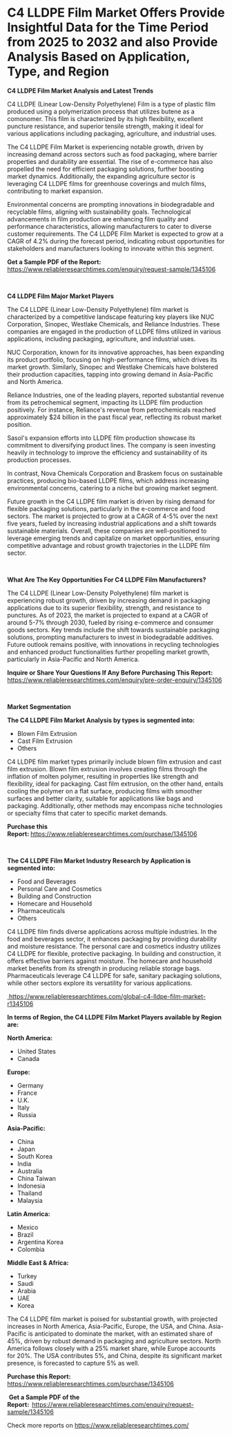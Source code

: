 <p><h1>C4 LLDPE Film Market Offers Provide Insightful Data for the Time Period from 2025 to 2032 and also Provide Analysis Based on Application, Type, and Region</h1></p><p><strong>C4 LLDPE Film Market Analysis and Latest Trends</strong></p>
<p><p>C4 LLDPE (Linear Low-Density Polyethylene) Film is a type of plastic film produced using a polymerization process that utilizes butene as a comonomer. This film is characterized by its high flexibility, excellent puncture resistance, and superior tensile strength, making it ideal for various applications including packaging, agriculture, and industrial uses.</p><p>The C4 LLDPE Film Market is experiencing notable growth, driven by increasing demand across sectors such as food packaging, where barrier properties and durability are essential. The rise of e-commerce has also propelled the need for efficient packaging solutions, further boosting market dynamics. Additionally, the expanding agriculture sector is leveraging C4 LLDPE films for greenhouse coverings and mulch films, contributing to market expansion.</p><p>Environmental concerns are prompting innovations in biodegradable and recyclable films, aligning with sustainability goals. Technological advancements in film production are enhancing film quality and performance characteristics, allowing manufacturers to cater to diverse customer requirements. The C4 LLDPE Film Market is expected to grow at a CAGR of 4.2% during the forecast period, indicating robust opportunities for stakeholders and manufacturers looking to innovate within this segment.</p></p>
<p><strong>Get a Sample PDF of the Report:&nbsp;</strong> <a href="https://www.reliableresearchtimes.com/enquiry/request-sample/1345106?utm_campaign=3585&utm_medium=2&utm_source=Github&utm_content=ia&utm_term=03042025&utm_id=c4-lldpe-film">https://www.reliableresearchtimes.com/enquiry/request-sample/1345106</a></p>
<p>&nbsp;</p>
<p><strong>C4 LLDPE Film Major Market Players</strong></p>
<p><p>The C4 LLDPE (Linear Low-Density Polyethylene) film market is characterized by a competitive landscape featuring key players like NUC Corporation, Sinopec, Westlake Chemicals, and Reliance Industries. These companies are engaged in the production of LLDPE films utilized in various applications, including packaging, agriculture, and industrial uses.</p><p>NUC Corporation, known for its innovative approaches, has been expanding its product portfolio, focusing on high-performance films, which drives its market growth. Similarly, Sinopec and Westlake Chemicals have bolstered their production capacities, tapping into growing demand in Asia-Pacific and North America.</p><p>Reliance Industries, one of the leading players, reported substantial revenue from its petrochemical segment, impacting its LLDPE film production positively. For instance, Reliance's revenue from petrochemicals reached approximately $24 billion in the past fiscal year, reflecting its robust market position.</p><p>Sasol's expansion efforts into LLDPE film production showcase its commitment to diversifying product lines. The company is seen investing heavily in technology to improve the efficiency and sustainability of its production processes.</p><p>In contrast, Nova Chemicals Corporation and Braskem focus on sustainable practices, producing bio-based LLDPE films, which address increasing environmental concerns, catering to a niche but growing market segment.</p><p>Future growth in the C4 LLDPE film market is driven by rising demand for flexible packaging solutions, particularly in the e-commerce and food sectors. The market is projected to grow at a CAGR of 4-5% over the next five years, fueled by increasing industrial applications and a shift towards sustainable materials. Overall, these companies are well-positioned to leverage emerging trends and capitalize on market opportunities, ensuring competitive advantage and robust growth trajectories in the LLDPE film sector.</p></p>
<p>&nbsp;</p>
<p><strong>What Are The Key Opportunities For C4 LLDPE Film Manufacturers?</strong></p>
<p><p>The C4 LLDPE (Linear Low-Density Polyethylene) film market is experiencing robust growth, driven by increasing demand in packaging applications due to its superior flexibility, strength, and resistance to punctures. As of 2023, the market is projected to expand at a CAGR of around 5-7% through 2030, fueled by rising e-commerce and consumer goods sectors. Key trends include the shift towards sustainable packaging solutions, prompting manufacturers to invest in biodegradable additives. Future outlook remains positive, with innovations in recycling technologies and enhanced product functionalities further propelling market growth, particularly in Asia-Pacific and North America.</p></p>
<p><strong>Inquire or Share Your Questions If Any Before Purchasing This Report:</strong> <a href="https://www.reliableresearchtimes.com/enquiry/pre-order-enquiry/1345106?utm_campaign=3585&utm_medium=2&utm_source=Github&utm_content=ia&utm_term=03042025&utm_id=c4-lldpe-film">https://www.reliableresearchtimes.com/enquiry/pre-order-enquiry/1345106</a></p>
<p>&nbsp;</p>
<p><strong>Market Segmentation</strong></p>
<p><strong>The C4 LLDPE Film Market Analysis by types is segmented into:</strong></p>
<p><ul><li>Blown Film Extrusion</li><li>Cast Film Extrusion</li><li>Others</li></ul></p>
<p><p>C4 LLDPE film market types primarily include blown film extrusion and cast film extrusion. Blown film extrusion involves creating films through the inflation of molten polymer, resulting in properties like strength and flexibility, ideal for packaging. Cast film extrusion, on the other hand, entails cooling the polymer on a flat surface, producing films with smoother surfaces and better clarity, suitable for applications like bags and packaging. Additionally, other methods may encompass niche technologies or specialty films that cater to specific market demands.</p></p>
<p><strong>Purchase this Report:&nbsp;</strong><a href="https://www.reliableresearchtimes.com/purchase/1345106?utm_campaign=3585&utm_medium=2&utm_source=Github&utm_content=ia&utm_term=03042025&utm_id=c4-lldpe-film">https://www.reliableresearchtimes.com/purchase/1345106</a></p>
<p>&nbsp;</p>
<p><strong>The C4 LLDPE Film Market Industry Research by Application is segmented into:</strong></p>
<p><ul><li>Food and Beverages</li><li>Personal Care and Cosmetics</li><li>Building and Construction</li><li>Homecare and Household</li><li>Pharmaceuticals</li><li>Others</li></ul></p>
<p><p>C4 LLDPE film finds diverse applications across multiple industries. In the food and beverages sector, it enhances packaging by providing durability and moisture resistance. The personal care and cosmetics industry utilizes C4 LLDPE for flexible, protective packaging. In building and construction, it offers effective barriers against moisture. The homecare and household market benefits from its strength in producing reliable storage bags. Pharmaceuticals leverage C4 LLDPE for safe, sanitary packaging solutions, while other sectors explore its versatility for various applications.</p></p>
<p><a href="https://www.reliableresearchtimes.com/global-c4-lldpe-film-market-r1345106?utm_campaign=3585&utm_medium=2&utm_source=Github&utm_content=ia&utm_term=03042025&utm_id=c4-lldpe-film">&nbsp;https://www.reliableresearchtimes.com/global-c4-lldpe-film-market-r1345106</a></p>
<p><strong>In terms of Region, the C4 LLDPE Film Market Players available by Region are:</strong></p>
<p>
    <p> <strong> North America: </strong>
        <ul>
            <li>United States</li>
            <li>Canada</li>
        </ul>
        </p> 
    <p> <strong> Europe: </strong>
        <ul>
            <li>Germany</li>
            <li>France</li>
            <li>U.K.</li>
            <li>Italy</li>
            <li>Russia</li>
        </ul>
        </p> 
    <p> <strong> Asia-Pacific: </strong>
        <ul>
            <li>China</li>
            <li>Japan</li>
            <li>South Korea</li>
            <li>India</li>
            <li>Australia</li>
            <li>China Taiwan</li>
            <li>Indonesia</li>
            <li>Thailand</li>
            <li>Malaysia</li>
        </ul>
        </p> 
    <p> <strong> Latin America: </strong>
        <ul>
            <li>Mexico</li>
            <li>Brazil</li>
            <li>Argentina Korea</li>
            <li>Colombia</li>
        </ul>
        </p> 
    <p> <strong> Middle East & Africa: </strong>
        <ul>
            <li>Turkey</li>
            <li>Saudi</li>
            <li>Arabia</li>
            <li>UAE</li>
            <li>Korea</li>
        </ul>
    </p>
    </p>
<p><p>The C4 LLDPE film market is poised for substantial growth, with projected increases in North America, Asia-Pacific, Europe, the USA, and China. Asia-Pacific is anticipated to dominate the market, with an estimated share of 45%, driven by robust demand in packaging and agriculture sectors. North America follows closely with a 25% market share, while Europe accounts for 20%. The USA contributes 5%, and China, despite its significant market presence, is forecasted to capture 5% as well.</p></p>
<p><strong>Purchase this Report: </strong><a href="https://www.reliableresearchtimes.com/purchase/1345106?utm_campaign=3585&utm_medium=2&utm_source=Github&utm_content=ia&utm_term=03042025&utm_id=c4-lldpe-film">https://www.reliableresearchtimes.com/purchase/1345106</a></p>
<p>&nbsp;<strong>Get a Sample PDF of the Report:&nbsp;&nbsp;</strong><a href="https://www.reliableresearchtimes.com/enquiry/request-sample/1345106?utm_campaign=3585&utm_medium=2&utm_source=Github&utm_content=ia&utm_term=03042025&utm_id=c4-lldpe-film">https://www.reliableresearchtimes.com/enquiry/request-sample/1345106</a></p>
<p><strong></strong></p>
<p>Check more reports on <a href="https://www.reliableresearchtimes.com/?utm_campaign=3585&utm_medium=2&utm_source=Github&utm_content=ia&utm_term=03042025&utm_id=c4-lldpe-film">https://www.reliableresearchtimes.com/</a></p>